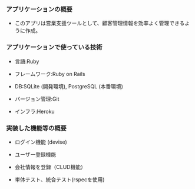 


### アプリケーションの概要


* このアプリは営業支援ツールとして、顧客管理情報を効率よく管理できるように作成。


### アプリケーションで使っている技術


* 言語:Ruby
 
* フレームワーク:Ruby on Rails
 
* DB:SQLite (開発環境), PostgreSQL (本番環境)
 
* バージョン管理:Git
 
* インフラ:Heroku


### 実装した機能等の概要


* ログイン機能 (devise)

* ユーザー登録機能
 
* 会社情報を登録（CLUD機能）
 
* 単体テスト、統合テスト(rspecを使用)


